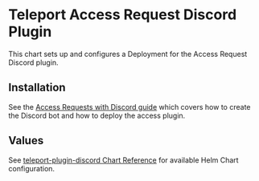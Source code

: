 # Teleport Access Request Discord Plugin

This chart sets up and configures a Deployment for the Access Request Discord plugin.

## Installation

See the [Access Requests with Discord guide](https://goteleport.com/docs/admin-guides/access-controls/access-request-plugins/ssh-approval-discord/)
which covers how to create the Discord bot and how to deploy the access plugin.

## Values

See [teleport-plugin-discord Chart Reference](https://goteleport.com/docs/reference/helm-reference/teleport-plugin-discord/) for available Helm Chart configuration.
